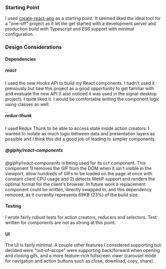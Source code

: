 ### Starting Point

I used [create-react-app](https://github.com/facebook/create-react-app) as a starting point. It seemed liked the ideal tool for a "one-off" project as it let me get started with a development server and production build with Typescript and ES6 support with minimal configuration.


### Design Considerations

#### Dependencies

##### react

I used the new Hooks API to build my React components. I hadn't used it previously but saw this project as a good opportunity to get familiar with and evaluate the new API (I also noticed it was used in the signal-desktop project). I quite liked it. I would be comfortable writing the component logic using classes as well.

##### redux-thunk

I used Redux Thunk to be able to access state inside action creators. I wanted to isolate as much logic between data and presentation layers as possible and I think this did a good job of leading to simpler components.

##### @giphy/react-components

_@giphy/react-components_ is being used for its `Gif` component. This component 1) removes the GIF from the DOM when it isn't visible in the viewport, allow hundreds of GIFs to be loaded on the page at once with constant client CPU usage and 2) detects WebP support and renders the optimal format for the client's browser. In future work a replacement component could be written, directly swapped in, and this dependency removed, as it currently represents 69KB (23%) of the build size.

#### Testing

I wrote fairly robust tests for action creators, reducers and selectors. Test written for components are not as strong at this point.

#### UI

The UI is fairly minimal. A couple other features I considered supporting but decided were "out-of-scope" were supporting back/forward when opening and closing gifs, and a more feature-rich fullscreen viwer (carousel mode for navigation and action buttons such as close, download, copy, share).
